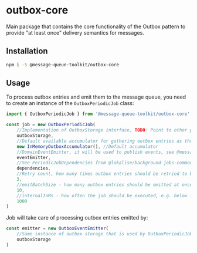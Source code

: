 # outbox-core

Main package that contains the core functionality of the Outbox pattern to provide "at least once" delivery semantics for messages.

## Installation

```bash
npm i -S @message-queue-toolkit/outbox-core
```

## Usage

To process outbox entries and emit them to the message queue, you need to create an instance of the `OutboxPeriodicJob` class:

```typescript
import { OutboxPeriodicJob } from '@message-queue-toolkit/outbox-core';

const job = new OutboxPeriodicJob(
    //Implementation of OutboxStorage interface, TODO: Point to other packages in message-queue-toolkit
    outboxStorage, 
    //Default available accumulator for gathering outbox entries as the process job is progressing.
    new InMemoryOutboxAccumulator(), //Default accumulator
    //DomainEventEmitter, it will be used to publish events, see @message-queue-toolkit/core
    eventEmitter,
    //See PeriodicJobDependencies from @lokalise/background-jobs-common
    dependencies,
    //Retry count, how many times outbox entries should be retried to be processed
    3,
    //emitBatchSize - how many outbox entries should be emitted at once
    10,
    //internalInMs - how often the job should be executed, e.g. below it runs every 1sec
    1000
)
```

Job will take care of processing outbox entries emitted by:
```typescript
const emitter = new OutboxEventEmitter(
    //Same instance of outbox storage that is used by OutboxPeriodicJob
    outboxStorage
)
```
